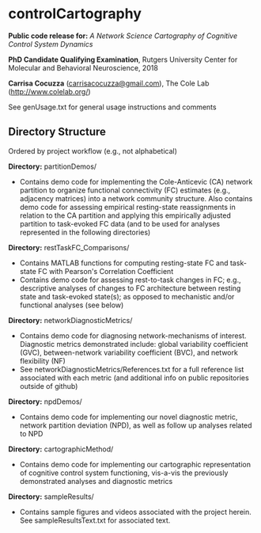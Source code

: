 # controlCartography
**Public code release for:** *A Network Science Cartography of Cognitive Control System Dynamics*

**PhD Candidate Qualifying Examination**, Rutgers University Center for Molecular and Behavioral Neuroscience, 2018

**Carrisa Cocuzza** (carrisacocuzza@gmail.com), The Cole Lab (http://www.colelab.org/)

See genUsage.txt for general usage instructions and comments

## Directory Structure
Ordered by project workflow (e.g., not alphabetical)

**Directory:** partitionDemos/

- Contains demo code for implementing the Cole-Anticevic (CA) network partition to organize functional connectivity (FC) estimates (e.g., adjacency matrices) into a network community structure. Also contains demo code for assessing empirical resting-state reassignments in relation to the CA partition and applying this empirically adjusted partition to task-evoked FC data (and to be used for analyses represented in the following directories) 

**Directory:** restTaskFC_Comparisons/

- Contains MATLAB functions for computing resting-state FC and task-state FC with Pearson's Correlation Coefficient 
- Contains demo code for assessing rest-to-task changes in FC; e.g., descriptive analyses of changes to FC architecture between resting state and task-evoked state(s); as opposed to mechanistic and/or functional analyses (see below) 

**Directory:** networkDiagnosticMetrics/

- Contains demo code for diagnosing network-mechanisms of interest. Diagnostic metrics demonstrated include: global variability coefficient (GVC), between-network variability coefficient (BVC), and network flexibility (NF) 
- See networkDiagnosticMetrics/References.txt for a full reference list associated with each metric (and additional info on public repositories outside of github) 

**Directory:** npdDemos/

- Contains demo code for implementing our novel diagnostic metric, network partition deviation (NPD), as well as follow up analyses related to NPD 

**Directory:** cartographicMethod/

- Contains demo code for implementing our cartographic representation of cognitive control system functioning, vis-a-vis the previously demonstrated analyses and diagnostic metrics 

**Directory:** sampleResults/

- Contains sample figures and videos associated with the project herein. See sampleResultsText.txt for associated text. 
